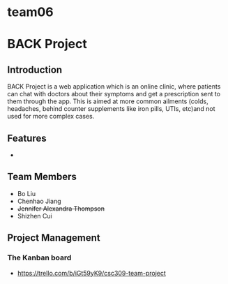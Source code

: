 # team06
BACK Project
==============
## Introduction
BACK Project is a web application which is an online clinic, where patients can chat with doctors about their symptoms and get a prescription sent to them through the app. This is aimed at more common ailments (colds, headaches, behind counter supplements like iron pills, UTIs, etc)and not used for more complex cases.

## Features
* 



## Team Members
* Bo Liu
* Chenhao Jiang
* ~~Jennifer Alexandra Thompson~~
* Shizhen Cui

## Project Management
### The Kanban board
* https://trello.com/b/iGt59yK9/csc309-team-project
